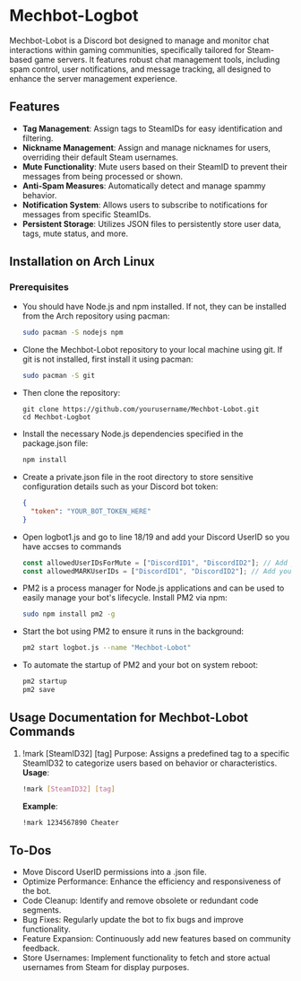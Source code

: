 # Mechbot-Logbot

Mechbot-Lobot is a Discord bot designed to manage and monitor chat interactions within gaming communities, specifically tailored for Steam-based game servers. It features robust chat management tools, including spam control, user notifications, and message tracking, all designed to enhance the server management experience.

## Features

- **Tag Management**: Assign tags to SteamIDs for easy identification and filtering.
- **Nickname Management**: Assign and manage nicknames for users, overriding their default Steam usernames.
- **Mute Functionality**: Mute users based on their SteamID to prevent their messages from being processed or shown.
- **Anti-Spam Measures**: Automatically detect and manage spammy behavior.
- **Notification System**: Allows users to subscribe to notifications for messages from specific SteamIDs.
- **Persistent Storage**: Utilizes JSON files to persistently store user data, tags, mute status, and more.

## Installation on Arch Linux

### Prerequisites

- You should have Node.js and npm installed. If not, they can be installed from the Arch repository using pacman:
  ```bash
  sudo pacman -S nodejs npm

- Clone the Mechbot-Lobot repository to your local machine using git. If git is not installed, first install it using pacman:
  ```bash
  sudo pacman -S git

- Then clone the repository:
  ```
  git clone https://github.com/yourusername/Mechbot-Lobot.git
  cd Mechbot-Logbot
- Install the necessary Node.js dependencies specified in the package.json file:
  ```bash
  npm install

- Create a private.json file in the root directory to store sensitive configuration details such as your Discord bot token:
  ```json
  {
    "token": "YOUR_BOT_TOKEN_HERE"
  }
  ```
- Open logbot1.js and go to line 18/19 and add your Discord UserID so you have accses to commands
  ```javascript
  const allowedUserIDsForMute = ["DiscordID1", "DiscordID2"]; // Add your allowed Discord user IDs here to mute players
  const allowedMARKUserIDs = ["DiscordID1", "DiscordID2"]; // Add your allowed Discord user IDs here to mark/nick players
  ```
- PM2 is a process manager for Node.js applications and can be used to easily manage your bot's lifecycle. Install PM2 via npm:

  ```bash
  sudo npm install pm2 -g

- Start the bot using PM2 to ensure it runs in the background:

  ```bash
  pm2 start logbot.js --name "Mechbot-Lobot"

- To automate the startup of PM2 and your bot on system reboot:
  ```bash
  pm2 startup
  pm2 save
  
## Usage Documentation for Mechbot-Lobot Commands
1. !mark [SteamID32] [tag]
Purpose: Assigns a predefined tag to a specific SteamID32 to categorize users based on behavior or characteristics.
**Usage**:
   ```bash
   !mark [SteamID32] [tag]
   ```
    **Example**:
    ```bash
   !mark 1234567890 Cheater
   ```
## To-Dos
- Move Discord UserID permissions into a .json file.
- Optimize Performance: Enhance the efficiency and responsiveness of the bot.
- Code Cleanup: Identify and remove obsolete or redundant code segments.
- Bug Fixes: Regularly update the bot to fix bugs and improve functionality.
- Feature Expansion: Continuously add new features based on community feedback.
- Store Usernames: Implement functionality to fetch and store actual usernames from Steam for display purposes.

